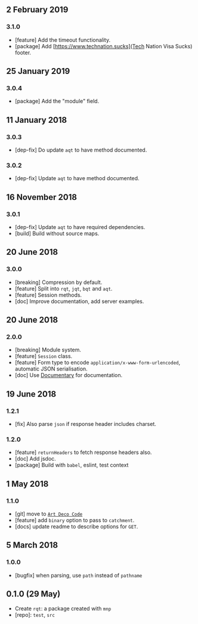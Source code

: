 ## 2 February 2019

### 3.1.0

- [feature] Add the timeout functionality.
- [package] Add [https://www.technation.sucks](Tech Nation Visa Sucks) footer.

## 25 January 2019

### 3.0.4

- [package] Add the "module" field.

## 11 January 2018

### 3.0.3

- [dep-fix] Do update `aqt` to have method documented.

### 3.0.2

- [dep-fix] Update `aqt` to have method documented.

## 16 November 2018

### 3.0.1

- [dep-fix] Update `aqt` to have required dependencies.
- [build] Build without source maps.

## 20 June 2018

### 3.0.0

- [breaking] Compression by default.
- [feature] Split into `rqt`, `jqt`, `bqt` and `aqt`.
- [feature] Session methods.
- [doc] Improve documentation, add server examples.

## 20 June 2018

### 2.0.0

- [breaking] Module system.
- [feature] `Session` class.
- [feature] Form type to encode `application/x-www-form-urlencoded`, automatic JSON serialisation.
- [doc] Use [Documentary](https://npmjs.org/package/documentary) for documentation.

## 19 June 2018

### 1.2.1

- [fix] Also parse `json` if response header includes charset.

### 1.2.0

- [feature] `returnHeaders` to fetch response headers also.
- [doc] Add jsdoc.
- [package] Build with `babel`, eslint, test context

## 1 May 2018

### 1.1.0

- [git] move to [`Art Deco Code`](https://artdeco.bz)
- [feature] add `binary` option to pass to `catchment`.
- [docs] update readme to describe options for `GET`.

## 5 March 2018

### 1.0.0

- [bugfix] when parsing, use `path` instead of `pathname`

## 0.1.0 (29 May)

- Create `rqt`: a package created with `mnp`
- [repo]: `test`, `src`
